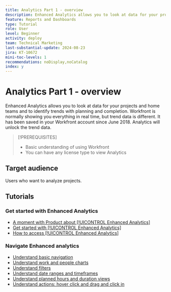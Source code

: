 ```yaml
---
title: Analytics Part 1 - overview
description: Enhanced Analytics allows you to look at data for your projects and home teams and to identify trends with planning and completion.
feature: Reports and Dashboards
type: Tutorial
role: User
level: Beginner
activity: deploy
team: Technical Marketing
last-substantial-update: 2024-08-23
jira: KT-10672
mini-toc-levels: 1
recommendations: noDisplay,noCatalog
index: y
---
```


# Analytics Part 1 - overview

Enhanced Analytics allows you to look at data for your projects and home teams and to identify trends with planning and completion. Workfront is normally showing you everything in real time, but trend data is different. It has been saved in your Workfront account since June 2018. Analytics will unlock the trend data. 

>[!PREREQUISITES]
>
>* Basic understanding of using Workfront
>* You can have any license type to view Analytics


## Target audience

Users who want to analyze projects.


## Tutorials

### Get started with Enhanced Analytics

* [A moment with Product about [!UICONTROL Enhanced Analytics]](/help/reporting/enhanced-analytics/1-intro-to-workfront-analytics.md)
* [Get started with [!UICONTROL Enhanced Analytics]](/help/reporting/enhanced-analytics/2-getting-started-with-enhanced-analytics.md)
* [How to access [!UICONTROL Enhanced Analytics]](/help/reporting/enhanced-analytics/3-adding-analytics-to-layout-templates.md)


### Navigate Enhanced analytics

* [Understand basic navigation](/help/reporting/enhanced-analytics/4-basic-navigation.md)
* [Understand work and people charts](/help/reporting/enhanced-analytics/5-work-and-people-charts.md) 
* [Understand filters](/help/reporting/enhanced-analytics/6-filters-overview.md)
* [Understand date ranges and timeframes](/help/reporting/enhanced-analytics/7-date-ranges-vs-timeframes.md)
* [Understand planned hours and duration views](/help/reporting/enhanced-analytics/8-planned-hours-and-duration-views.md)
* [Understand actions: hover click and drag and click in](/help/reporting/enhanced-analytics/9-actions-hover-click-and-drag-and-click-in.md)

